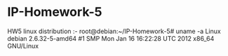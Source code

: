 # IP-Homework-5
HW5
linux distribution :-
root@debian:~/IP-Homework-5# uname -a
Linux debian 2.6.32-5-amd64 #1 SMP Mon Jan 16 16:22:28 UTC 2012 x86_64 GNU/Linux
